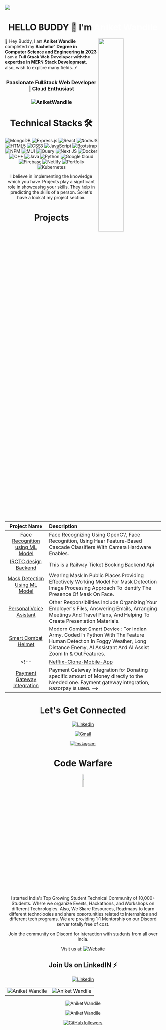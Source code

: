 ![](https://user-images.githubusercontent.com/63203988/247189984-0e895a9a-8038-4d3b-b619-573f09958564.jpg)
<h1 align="center" >HELLO BUDDY 👋 I'm<a href="https://www.linkedin.com/in/aniket-wandile-78315b1b9/?originalSubdomain=in" target="_blank" style="text-decoration:none; color:white;"> Aniket Wandile </a></h1>
<img width="40%" align="right" src="https://github.com/PyDeveloperAniket/PyDeveloperAniket/assets/63203988/44bb9aa3-8288-4546-bf52-b0ecda60592d" >

💫 Hey Buddy, I am <b>Aniket Wandile</b> completed my <b>Bachelor' Degree in Computer Science and Engineering in 2023</b> I am a <b>Full Stack Web Developer with the expertise in MERN Stack Development. </b> also, wish to explore many fields. ⚡

<h3 align="center"> Paasionate FullStack Web Developer | Cloud Enthusiast </h3>

<h3><p align="center"> <img src="https://visitcount.itsvg.in/api?id=PyDeveloperAniket&icon=2&color=1" alt="AniketWandile" /> </p></h3>
   <div align="center">

<h1>Technical Stacks 🛠</h1>
 

<p align="center"> 
<img alt="MongoDB" src="https://img.shields.io/badge/MongoDB-%234ea94b.svg?style=for-the-badge&logo=mongodb&logoColor=white" /> 
<img alt="Express.js" src="https://img.shields.io/badge/express.js-%23404d59.svg?style=for-the-badge&logo=express&logoColor=%2361DAFB" /> 
<img alt="React" src="https://img.shields.io/badge/react-%2320232a.svg?style=for-the-badge&logo=react&logoColor=%2361DAFB" /> 
<img alt="NodeJS" src="https://img.shields.io/badge/node.js-6DA55F?style=for-the-badge&logo=node.js&logoColor=white" /> 
<img alt="HTML5" src="https://img.shields.io/badge/html5-%23E34F26.svg?style=for-the-badge&logo=html5&logoColor=white" /> 
<img alt="CSS3" src="https://img.shields.io/badge/css3-%231572B6.svg?style=for-the-badge&logo=css3&logoColor=white" /> 
<img alt="JavaScript" src="https://img.shields.io/badge/javascript-%23323330.svg?style=for-the-badge&logo=javascript&logoColor=%23F7DF1E" /> 
<img alt="Bootstrap" src="https://img.shields.io/badge/bootstrap-%23563D7C.svg?style=for-the-badge&logo=bootstrap&logoColor=white" /> 
<img alt="NPM" src="https://img.shields.io/badge/NPM-%23000000.svg?style=for-the-badge&logo=npm&logoColor=white" /> 
<img alt="MUI" src="https://img.shields.io/badge/MUI-%230081CB.svg?style=for-the-badge&logo=material-ui&logoColor=white" /> 
<img alt="jQuery" src="https://img.shields.io/badge/jquery-%230769AD.svg?style=for-the-badge&logo=jquery&logoColor=white" /> 
<img alt="Next JS" src="https://img.shields.io/badge/Next-black?style=for-the-badge&logo=next.js&logoColor=white" /> 
<img alt="Docker" src="https://img.shields.io/badge/docker-%230db7ed.svg?style=for-the-badge&logo=docker&logoColor=white" /> 
<img alt="C++" src="https://img.shields.io/badge/c++-%2300599C.svg?style=for-the-badge&logo=c%2B%2B&logoColor=white" /> 
<img alt="Java" src="https://img.shields.io/badge/java-%23ED8B00.svg?style=for-the-badge&logo=java&logoColor=white" /> 
<img alt="Python" src="https://img.shields.io/badge/python-3670A0?style=for-the-badge&logo=python&logoColor=ffdd54" /> 
<img alt="Google Cloud" src="https://img.shields.io/badge/Google%20Cloud-%234285F4.svg?style=for-the-badge&logo=google-cloud&logoColor=white" /> 
<img alt="Firebase" src="https://img.shields.io/badge/firebase-%23039BE5.svg?style=for-the-badge&logo=firebase" /> 
<img alt="Netlify" src="https://img.shields.io/badge/netlify-%23000000.svg?style=for-the-badge&logo=netlify&logoColor=#00C7B7" /> 
<img alt="Portfolio" src="https://img.shields.io/badge/Portfolio-%23000000.svg?style=for-the-badge&logo=firefox&logoColor=#FF7139" /> 
<img alt="Kubernetes" src="https://img.shields.io/badge/kubernetes-%23326ce5.svg?style=for-the-badge&logo=kubernetes&logoColor=white" /> 
</p>


I believe in implementing the knowledge which you have. Projects play a significant role in showcasing your skills. They help in predicting the skills of a person. So let's have a look at my project section.

<h1 align="center">Projects</h1>




| Project Name      | Description | 
| :---:        |    :----   |  
| [Face Recognition using ML Model](https://github.com/PyDeveloperAniket/Real-time-Face-recognition-system-using-python)     | Face Recognizing Using OpenCV, Face Recognition, Using Haar Feature-Based Cascade Classifiers With Camera Hardware Enables. 
| [IRCTC design Backend](https://github.com/PyDeveloperAniket/IRCTC-App/tree/2ae2fa79f9deb958ffbedbe9cc242775b0ff8091)   | This is a Railway Ticket Booking Backend Api     | issued.© 2021 Aniket Wandile 
| [Mask Detection Using ML Model](https://github.com/PyDeveloperAniket/Face-Mask-Detection/tree/562a5414ddbd53799bb34896db1ca0dcb5a1b222)     | Wearing Mask In Public Places Providing Effectively Working Model For Mask Detection Image Processing Approach To Identify The Presence Of Mask On Face. |
| [Personal Voice Asistant](https://github.com/PyDeveloperAniket/Virtual-AI-Assistant/tree/40bbffebd80acc35209e42b5f8ec2c1e5dbf928b)     | Other Responsibilities Include Organizing Your Employer's Files, Answering Emails, Arranging Meetings And Travel Plans, And Helping To Create Presentation Materials.
| [Smart Combat Helmet](https://github.com/PyDeveloperAniket/Smart-Combat-Helmet/tree/e81c7262959cb76b0c1bd564247be78ba0588823)     | Modern Combat Smart Device : For Indian Army. Coded In Python With The Feature Human Detection In Foggy Weather, Long Distance Enemy, AI Assistant And AI Assist Zoom In & Out Features.
<!-- | [Netflix-Clone-Mobile-App](https://netflix-clone-9b94a.web.app/)     | Netflix clone App built with ReactJS, TMDB Api, Firebase, CSS and JavaScript.
| [Payment Gateway Integration](https://sauravmukherjee44.github.io/Payment-Gateway-Integration/)     | Payment Gateway Integration for Donating specific amount of Money directly to the Needed one. Payment gateway integration, Razorpay is used. -->

 <h1 align="center">Let's Get Connected</h1>

<div align="center">


<a  href="https://www.linkedin.com/in/aniket-wandile-78315b1b9/?originalSubdomain=in" target="_blank"><img alt="LinkedIn" src="https://img.shields.io/badge/linkedin%20-%230077B5.svg?&style=for-the-badge&logo=linkedin&logoColor=white" /></a>

<a href="mailto:aniketwandile2001@gmail.com"><img  alt="Gmail" src="https://img.shields.io/badge/Gmail-D14836?style=for-the-badge&logo=gmail&logoColor=white" />

<a  href="https://www.instagram.com/code.warfare/"><img alt="Instagram" src="https://img.shields.io/badge/Instagram-E4405F?style=for-the-badge&logo=instagram&logoColor=white"></a>

   
   
</div>
  

   <div align="center">
      
   <h1 align="center">Code Warfare</h1>
      <img width="10%" align="center" src="https://github.com/PyDeveloperAniket/PyDeveloperAniket/assets/63203988/73fb3229-5b51-476c-b355-b845d2cb482b" >
<br>
I started India's Top Growing Student Technical Community of 10,000+ Students. Where we organize Events, Hackathons, and Workshops on different Technologies. Also, We Share Resources, Roadmaps to learn different technologies and share opportunities related to Internships and different tech programs.
We are providing 1:1 Mentorship on our Discord server totally free of cost.

Join the community on Discord for interaction with students from all over India.

Visit us at: 
 <a href="[https://codeincommunity.tech](https://codewarfare.netlify.app/)"><img alt="Website" src="https://img.shields.io/badge/Google_chrome-4285F4?style=for-the-badge&logo=Google-chrome&logoColor=white"></a>

  <span> <h2>Join Us on LinkedIN ⚡</h2>

<a  href="" target="_blank"><img alt="LinkedIn" src="https://img.shields.io/badge/linkedin%20-%230077B5.svg?&style=for-the-badge&logo=linkedin&logoColor=white" /></a></span>
   
 </div>
   
   
<table>
  <tr>
   
<td><img src="https://github-readme-stats.vercel.app/api?username=PyDeveloperAniket&theme=dark&hide_border=false&include_all_commits=false&count_private=false" alt="Aniket Wandile" />
    <td><img src="https://github-readme-stats.vercel.app/api/top-langs/?username=PyDeveloperAniket&&theme=dark&hide_border=false&include_all_commits=false&count_private=false&layout=compact" alt="Aniket Wandile" /></td>
  </tr>
</table>

<div align="center">
<p><img align="center" src="https://github-readme-streak-stats.herokuapp.com/?user=PyDeveloperAniket&&theme=dark&hide_border=false" alt="Aniket Wandile" /></p>
<p><img align="center" src="https://github-profile-trophy.vercel.app/?username=PyDeveloperAniket&theme=dark&no-frame=false&no-bg=true&margin-w=4" alt="Aniket Wandile" /></p>
  </div>
   
   

[![GitHub followers](https://visitcount.itsvg.in/api?id=PyDeveloperAniket&icon=2&color=1)](https://visitcount.itsvg.in)
